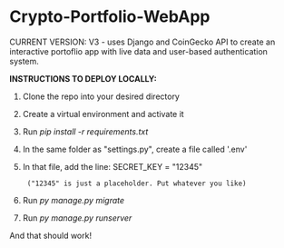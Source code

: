 # Crypto-Portfolio-WebApp
CURRENT VERSION: V3 - uses Django and CoinGecko API to create an interactive portoflio app with live data and user-based authentication system.

**INSTRUCTIONS TO DEPLOY LOCALLY:**
1. Clone the repo into your desired directory
2. Create a virtual environment and activate it
3. Run _pip install -r requirements.txt_
4. In the same folder as "settings.py", create a file called '.env' 
5. In that file, add the line:
        SECRET_KEY = "12345"
        
        ("12345" is just a placeholder. Put whatever you like)
6. Run _py manage.py migrate_
7. Run _py manage.py runserver_
  
  And that should work!

